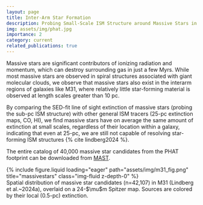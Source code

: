 ```yaml
---
layout: page
title: Inter-Arm Star Formation
description: Probing Small-Scale ISM Structure around Massive Stars in the Andromeda Galaxy (M31)
img: assets/img/phat.jpg
importance: 2
category: current
related_publications: true
---
```


Massive stars are significant contributors of ionizing radiation and momentum, which can destroy surrounding gas in just a few Myrs. While most massive stars are observed in spiral structures associated with giant molecular clouds, we observe that massive stars also exist in the interarm regions of galaxies like M31, where relatively little star-forming material is observed at length scales greater than 10 pc.

By comparing the SED-fit line of sight extinction of massive stars (probing the sub-pc ISM structure) with other general ISM tracers (25-pc extinction maps, CO, HI), we find massive stars have on average the same amount of extinction at small scales, regardless of their location within a galaxy, indicating that even at 25-pc, we are still not capable of resolving star-forming ISM structures {% cite lindberg2024 %}.

The entire catalog of 40,000 massive star candidates from the PHAT footprint can be downloaded from [MAST](http://archive.stsci.edu/hlsp/phathighmass/).

<div class="row">
    <div class="col-sm mt-3 mt-md-0">
        {% include figure.liquid loading="eager" path="assets/img/m31_fig.png" title="massivestars" class="img-fluid z-depth-0" %}
    </div>
</div>
<div class="caption">
    Spatial distribution of massive star candidates (n=42,107) in M31 (Lindberg et al.~2024a), overlaid on a 24-$\mu$m Spitzer map. Sources are colored by their local (0.5-pc) extinction.
</div>
